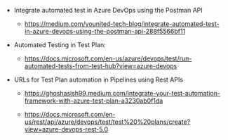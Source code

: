 - Integrate automated test in Azure DevOps using the Postman API
	- https://medium.com/younited-tech-blog/integrate-automated-test-in-azure-devops-using-the-postman-api-288f5566bf11


- Automated Testing in Test Plan:
	- ​https://docs.microsoft.com/en-us/azure/devops/test/run-automated-tests-from-test-hub?view=azure-devops

- URLs for Test Plan automation in Pipelines using Rest APIs
	- ​https://ghoshasish99.medium.com/integrate-your-test-automation-framework-with-azure-test-plan-a3230ab0f1da

	- https://docs.microsoft.com/en-us/rest/api/azure/devops/test/test%20%20plans/create?view=azure-devops-rest-5.0
